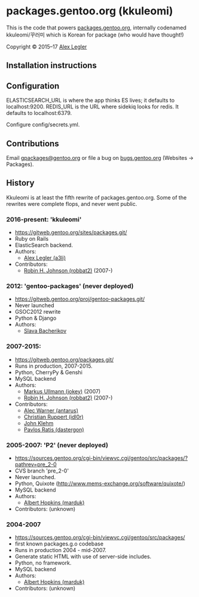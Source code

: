 # packages.gentoo.org (kkuleomi)

This is the code that powers [packages.gentoo.org](https://packages.gentoo.org/),
internally codenamed kkuleomi/꾸러미 which is Korean for package (who would have thought!)

Copyright © 2015–17 [Alex Legler](mailto:a3li@gentoo.org)

## Installation instructions
 

## Configuration

ELASTICSEARCH_URL is where the app thinks ES lives; it defaults to localhost:9200.
REDIS_URL is the URL where sidekiq looks for redis. It defaults to localhost:6379.

Configure config/secrets.yml.

## Contributions

Email [gpackages@gentoo.org](mailto:gpackages@gentoo.org) or
file a bug on [bugs.gentoo.org](https://bugs.gentoo.org/) (Websites → Packages).

## History

Kkuleomi is at least the fifth rewrite of packages.gentoo.org.
Some of the rewrites were complete flops, and never went public.

### 2016-present: 'kkuleomi'
* https://gitweb.gentoo.org/sites/packages.git/
* Ruby on Rails
* ElasticSearch backend.
* Authors:
   * [Alex Legler (a3li)](mailto:a3li@gentoo.org)
* Contributors:
   * [Robin H. Johnson (robbat2)](mailto:robbat2@gentoo.org) (2007-)

### 2012: 'gentoo-packages' (never deployed)
* https://gitweb.gentoo.org/proj/gentoo-packages.git/
* Never launched
* GSOC2012 rewrite
* Python & Django
* Authors:
   * [Slava Bacherikov](mailto:)

### 2007-2015:
* https://gitweb.gentoo.org/packages.git/
* Runs in production, 2007-2015.
* Python, CherryPy & Genshi
* MySQL backend
* Authors:
   * [Markus Ullmann (jokey)](mailto:jokey@gentoo.org) (2007)
   * [Robin H. Johnson (robbat2)](mailto:robbat2@gentoo.org) (2007-)
* Contributors:
   * [Alec Warner (antarus)](mailto:antarus@gentoo.org)
   * [Christian Ruppert (idl0r)](mailto:idl0r@gentoo.org)
   * [John Klehm](mailto:xixsimplicityxix@gmail.com)
   * [Pavlos Ratis (dastergon)](mailto:dastergon@gentoo.org)

### 2005-2007: 'P2' (never deployed)
* https://sources.gentoo.org/cgi-bin/viewvc.cgi/gentoo/src/packages/?pathrev=pre_2-0
* CVS branch 'pre_2-0'
* Never launched.
* Python, Quixote (http://www.mems-exchange.org/software/quixote/)
* MySQL backend
* Authors:
   * [Albert Hopkins (marduk)](mailto:marduk@gentoo.org)
* Contributors: (unknown)

### 2004-2007
* https://sources.gentoo.org/cgi-bin/viewvc.cgi/gentoo/src/packages/
* first known packages.g.o codebase
* Runs in production 2004 - mid-2007.
* Generate static HTML with use of server-side includes.
* Python, no framework.
* MySQL backend
* Authors:
   * [Albert Hopkins (marduk)](mailto:marduk@gentoo.org)
* Contributors: (unknown)
